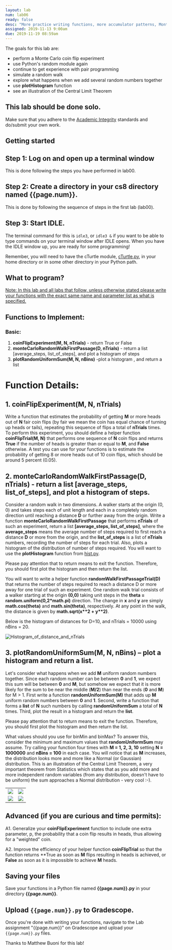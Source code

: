 ```yaml
---
layout: lab
num: lab06
ready: false
desc: "More practice writing functions, more accumulator patterns, Monte-Carlo simulation, using plotHistogram function"
assigned: 2019-11-13 9:00am
due: 2019-11-19 08:59am
---
```


The goals for this lab are:

* perform a Monte Carlo coin flip experiment
* use Python's random module again
* continue to get experience with pair programming
* simulate a random walk
* explore what happens when we add several random numbers together
* use **plotHistogram** function
* see an illustration of the Central Limit Theorem

## This lab should be done solo. 

Make sure that you adhere to the [Academic Integrity](https://studentconduct.sa.ucsb.edu/academic-integrity) standards and do/submit your own work.

## Getting started

## Step 1: Log on and open up a terminal window

This is done following the steps you have performed in lab00.

## Step 2: Create a directory in your cs8 directory named {{page.num}}.

This is done by following the sequence of steps in the first lab (lab00).

## Step 3: Start IDLE. 

The terminal command for this is `idle3`, or `idle3 &` if you want to be able to type commands on your terminal window after IDLE opens.  When you have the IDLE window up, you are ready for some programming!

Remember, you will need to have the cTurtle module, [cTurtle.py](https://sites.cs.ucsb.edu/~buoni/cs8/cTurtle.py), in your home directory or in some other directory in your Python path.


## What to program?
<u>Note: In this lab and all labs that follow, unless otherwise stated please write your functions with the exact same name and parameter list as what is specified. </u>

## Functions to Implement:

### Basic:
1. **coinFlipExperiment(M, N, nTrials)** - return True or False
2. **monteCarloRandomWalkFirstPassage(D, nTrials)** - return a list [average_steps, list_of_steps], and plot a histogram of steps
3. **plotRandomUniformSum(M, N, nBins)** -plot a histogram , and return a list

# Function Details:

## 1. coinFlipExperiment(M, N, nTrials)

Write a function that estimates the probability of getting **M** or more heads out of **N** fair coin flips (by fair we mean the coin has equal chance of turning up heads or tails), repeating this sequence of flips a total of  **nTrials** times.  To perform this experiment, you should define a helper function **coinFlipTrial(M, N)** that performs one sequence of **N** coin flips and returns **True** if the number of heads is greater than or equal to **M**, and **False** otherwise.  A test you can use for your functions is to estimate the probability of getting 8 or more heads out of 10 coin flips, which should be around 5 percent (0.05).

## 2. monteCarloRandomWalkFirstPassage(D, nTrials) - return a list [average_steps, list_of_steps], and plot a histogram of steps.

Consider a random walk in two dimensions.  A walker starts at the origin (0, 0) and takes steps each of unit length and each in a completely random direction until reaching a distance **D** or further away from the origin.  Write a function **monteCarloRandomWalkFirstPassage** that performs **nTrials** of such an experiment, return a list **[average_steps, list_of_steps]**, where the **average_steps** means the average number of steps required to first reach a distance **D** or more from the origin, and the **list_of_steps** is a list of **nTrials** numbers, recording the number of steps for each trial. Also, plots a histogram of the distribution of number of steps required.  You will want to use the **plotHistogram** function from [hist.py](https://sites.cs.ucsb.edu/~buoni/cs8/hist.py). 

Please pay attention that to return means to exit the function. Therefore, you should first plot the histogram and then return the list.

You will want to write a helper function **randomWalkFirstPassageTrial(D)** that returns the number of steps required to reach a distance D or more away for one trial of such an experiment.  One random walk trial consists of a walker starting at the origin **(0,0)** taking unit steps in the **theta = random.uniform(0,2\*math.pi)** direction.  The change in **x** and **y** are simply **math.cos(theta)** and **math.sin(theta)**, respectively.  At any point in the walk, the distance is given by **math.sqrt(x\*\*2 + y\*\*2)**. 

Below is the histogram of distances for D=10, and nTrials = 10000 using nBins = 20.

![Histogram_of_distance_and_nTrials](histogram_of_distance_and_trials.png)

## 3. plotRandomUniformSum(M, N, nBins) –  plot a histogram and return a list.

Let's consider what happens when we add **M** uniform random numbers together.  Since each random number can be between **0** and **1**, we expect this sum will be between **0** and **M**, but somehow we expect that it is more likely for the sum to be near the middle (**M/2**) than near the ends (**0** and **M**) for M > 1.  First write a function **randomUniformSum(M)** that adds up **M** uniform random numbers between **0** and **1**.  Second, write a function that forms a **list** of **N** such numbers by calling **randomUniformSum** a total of **N** times. Third, plot the result in a histogram and return the **list**.

Please pay attention that to return means to exit the function. Therefore, you should first plot the histogram and then return the list.

What values should you use for binMin and binMax?  To answer this, consider the minimum and maximum values that **randomUniformSum** may assume.   Try calling your function four times with **M = 1, 2, 3, 10** setting **N = 1000000** and **nBins = 100** in each case.  You will notice that as **M** increases, the distribution looks more and more like a Normal (or Gaussian) distribution.  This is an illustration of the Central Limit Theorem, a very important theorem from Statistics which states that as you add more and more independent random variables (from any distribution, doesn't have to be uniform) the sum approaches a Normal distribution - very cool :-).

<table>
   <tr>
      <td><center><img src="histogram1.png" /></center></td>
      <td><center><img src="histogram2.png" /></center></td>
   </tr>

   <tr>
      <td><center><img src="histogram3.png" /></center></td>
      <td><center><img src="histogram10.png" /></center></td>
   </tr>
</table>


## Advanced (if you are curious and time permits):

A1. Generalize your **coinFlipExperiment** function to include one extra parameter, p, the probability that a coin flip results in heads, thus allowing for a "weighted" coin.

A2. Improve the efficiency of your helper function **coinFlipTrial** so that the function returns **True as soon as **M** flips resulting in heads is achieved, or **False** as soon as it is impossible to achieve **M** heads.

## Saving your files

Save your functions in a Python file named **{{page.num}}.py** in your directory **{{page.num}}**.

## Upload `{{page.num}}.py` to Gradescope.

Once you're done with writing your functions, navigate to the Lab assignment "{{page.num}}" on Gradescope and upload your `{{page.num}}.py` files.

Thanks to Matthew Buoni for this lab!


